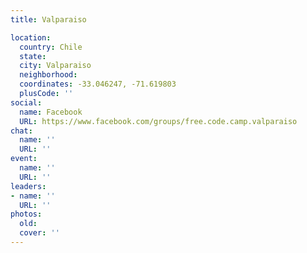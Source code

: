 ```yaml
---
title: Valparaiso

location:
  country: Chile
  state: 
  city: Valparaiso
  neighborhood: 
  coordinates: -33.046247, -71.619803
  plusCode: ''
social:
  name: Facebook
  URL: https://www.facebook.com/groups/free.code.camp.valparaiso
chat:
  name: ''
  URL: ''
event:
  name: ''
  URL: ''
leaders:
- name: ''
  URL: ''
photos:
  old: 
  cover: ''
---
```

